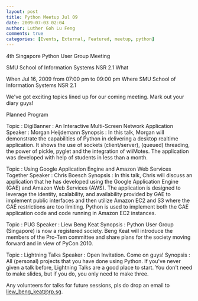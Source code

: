 ```yaml
---
layout: post
title: Python Meetup Jul 09
date: 2009-07-03 02:04
author: Luther Goh Lu Feng
comments: true
categories: [Events, External, Featured, meetup, python]
---
```

4th Singapore Python User Group Meeting

SMU School of Information Systems NSR 2.1
What

When 	Jul 16, 2009
from 07:00 pm to 09:00 pm
Where 	SMU School of Information Systems NSR 2.1

We've got exciting topics lined up for our coming meeting. Mark out your diary guys!

Planned Program

Topic : DigiBanner : An Interactive Multi-Screen Network Application
Speaker : Morgan Heijdemann
Synopsis :
In this talk, Morgan will demonstrate the capabilities of Python in delivering  a desktop realtime application. It shows the use of sockets (client/server), (queued) threading, the power of pickle, pyglet and the integration of wiiMotes. The application was developed with help of students in less than a month.

Topic : Using Google Application Engine and Amazon Web Services Together
Speaker : Chris Boesch
Synopsis :
In this talk, Chris will discuss an application that he has developed using the Google Application Engine (GAE) and Amazon Web Services (AWS). The application is designed to leverage the identity, scalability, and availability provided by GAE to implement public interfaces and then utilize Amazon EC2 and S3 where the GAE restrictions are too limiting. Python is used to implement both the GAE application code and code running in Amazon EC2 instances.

Topic : PUG
Speaker : Liew Beng Keat
Synopsis :
Python User Group (Singapore) is now a registered society. Beng Keat will introduce the members of the Pro-Tem committee and share plans for the society moving forward and in view of PyCon 2010.

Topic : Lightning Talks
Speaker : Open Invitation. Come on guys!
Synopsis :
All (personal) projects that you have done using Python. If you've never given a talk before, Lightning Talks are a good place to start. You don't need to make slides, but if you do, you only need to make three.


Any volunteers for talks for future sessions, pls do drop an email to liew_beng_keat@rp.sg.
